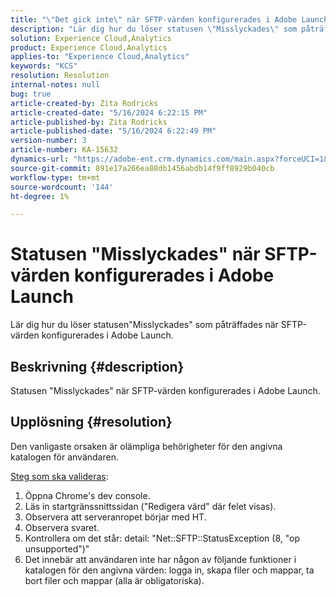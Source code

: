 ```yaml
---
title: "\"Det gick inte\" när SFTP-värden konfigurerades i Adobe Launch"
description: "Lär dig hur du löser statusen \"Misslyckades\" som påträffades när SFTP-värden konfigurerades i Adobe Launch."
solution: Experience Cloud,Analytics
product: Experience Cloud,Analytics
applies-to: "Experience Cloud,Analytics"
keywords: "KCS"
resolution: Resolution
internal-notes: null
bug: true
article-created-by: Zita Rodricks
article-created-date: "5/16/2024 6:22:15 PM"
article-published-by: Zita Rodricks
article-published-date: "5/16/2024 6:22:49 PM"
version-number: 3
article-number: KA-15632
dynamics-url: "https://adobe-ent.crm.dynamics.com/main.aspx?forceUCI=1&pagetype=entityrecord&etn=knowledgearticle&id=25bf4537-b113-ef11-9f89-6045bd0298d4"
source-git-commit: 891e17a266ea88db1456abdb14f9ff8929b040cb
workflow-type: tm+mt
source-wordcount: '144'
ht-degree: 1%

---
```


# Statusen &quot;Misslyckades&quot; när SFTP-värden konfigurerades i Adobe Launch


Lär dig hur du löser statusen&quot;Misslyckades&quot; som påträffades när SFTP-värden konfigurerades i Adobe Launch.

## Beskrivning {#description}


Statusen &quot;Misslyckades&quot; när SFTP-värden konfigurerades i Adobe Launch.


## Upplösning {#resolution}


Den vanligaste orsaken är olämpliga behörigheter för den angivna katalogen för användaren.

<u>Steg som ska valideras</u>:

1. Öppna Chrome&#39;s dev console.
2. Läs in startgränssnittssidan (&quot;Redigera värd&quot; där felet visas).
3. Observera att serveranropet börjar med HT.
4. Observera svaret.
5. Kontrollera om det står: detail: &quot;Net::SFTP::StatusException (8, &quot;op unsupported&quot;)&quot;
6. Det innebär att användaren inte har någon av följande funktioner i katalogen för den angivna värden: logga in, skapa filer och mappar, ta bort filer och mappar (alla är obligatoriska).

